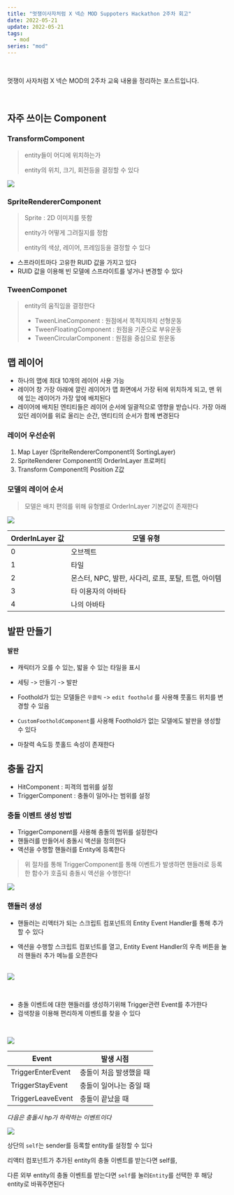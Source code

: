 ```yaml
---
title: "멋쟁이사자처럼 X 넥슨 MOD Suppoters Hackathon 2주차 회고"
date: 2022-05-21
update: 2022-05-21
tags:
  - mod
series: "mod"
---
```


<br/>

멋쟁이 사자처럼 X 넥슨 MOD의 2주차 교육 내용을 정리하는 포스트입니다.

<br/>



## 자주 쓰이는 Component

### TransformComponent

> entity들이 어디에 위치하는가
>
> entity의 위치, 크기, 회전등을 결정할 수 있다

![](./transform-comp.png)



### SpriteRendererComponent

> Sprite : 2D 이미지를 뜻함
>
> entity가 어떻게 그려질지를 정함
>
> entity의 색상, 레이어, 프레임등을 결정할 수 있다

* 스프라이트마다 고유한 RUID 값을 가지고 있다
* RUID 값을 이용해 빈 모델에 스프라이트를 넣거나 변경할 수 있다



### TweenComponet

> entity의 움직임을 결정한다
>
> * TweenLineComponent : 원점에서 목적지까지 선형운동
> * TweenFloatingComponent : 원점을 기준으로 부유운동
> * TweenCircularComponent : 원점을 중심으로 원운동



## 맵 레이어

* 하나의 맵에 최대 10개의 레이어 사용 가능
* 레이어 창 가장 아래에 깔린 레이어가 맵 화면에서 가장 뒤에 위치하게 되고, 맨 위에 있는 레이어가 가장 앞에 배치된다
* 레이어에 배치된 엔티티들은 레이어 순서에 일괄적으로 영향을 받습니다. 가장 아래 있던 레이어를 위로 올리는 순간, 엔티티의 순서가 함께 변경된다



### 레이어 우선순위 

1. Map Layer (SpriteRendererComponent의 SortingLayer)
2. SpriteRenderer Component의 OrderInLayer 프로퍼티
3. Transform Component의 Position Z값



### 모델의 레이어 순서

> 모델은 배치 편의를 위해 유형별로 OrderInLayer 기본값이 존재한다

![](./orderinlayer.png)



| OrderInLayer 값 | 모델 유형                                           |
| --------------- | --------------------------------------------------- |
| 0               | 오브젝트                                            |
| 1               | 타일                                                |
| 2               | 몬스터, NPC, 발판, 사다리, 로프, 포탈, 트랩, 아이템 |
| 3               | 타 이용자의 아바타                                  |
| 4               | 나의 아바타                                         |





## 발판 만들기

#### 발판

* 캐릭터가 오를 수 있는, 밟을 수 있는 타일을 표시

* 세팅 -> 만들기 -> 발판

* Foothold가 있는 모델들은 `우클릭` -> `edit foothold` 를 사용해 풋홀드 위치를 변경할 수 있음
* `CustomFootholdComponent`를 사용해 Foothold가 없는 모델에도 발판을 생성할 수 있다

* 마찰력 속도등 풋홀드 속성이 존재한다



## 충돌 감지

* HitComponent : 피격의 범위를 설정
* TriggerComponent : 충돌이 일어나는 범위를 설정



### 충돌 이벤트 생성 방법

* TriggerComponent를 사용해 충돌의 범위를 설정한다
* 핸들러를 만들어서 충돌시 액션을 정의한다
* 액션을 수행할 핸들러를 Entity에 등록한다

> 위 절차를 통해 TriggerComponent를 통해 이벤트가 발생하면 핸들러로 등록한 함수가 호출되 충돌시 액션을 수행한다!

![](./triggersystem.png)



### 핸들러 생성

* 핸들러는 리액터가 되는 스크립트 컴포넌트의 Entity Event Handler를 통해 추가할 수 있다

* 액션을 수행할 스크립트 컴포넌트를 열고, Entity Event Handler의 우측 버튼을 눌러 핸들러 추가 메뉴를 오픈한다

​	<br/>![](./add_handler.png)

<br/>

* 충돌 이벤트에 대한 핸들러를 생성하기위해 Trigger관련 Event를 추가한다
* 검색창을 이용해 편리하게 이벤트를 찾을 수 있다

<br/>

![](./search_event.png)

| Event             | 발생 시점               |
| ----------------- | ----------------------- |
| TriggerEnterEvent | 충돌이 처음 발생했을 때 |
| TriggerStayEvent  | 충돌이 일어나는 중일 때 |
| TriggerLeaveEvent | 충돌이 끝났을 때        |



*다음은 충돌시 hp가 하락하는 이벤트이다*

![](./hp_event.png)

상단의 `self`는 sender를 등록할 entity를 설정할 수 있다

리액터 컴포넌트가 추가된 entity의 충돌 이벤트를 받는다면 self를,

다른 외부 entity의 충돌 이벤트를 받는다면 `self`를 눌러`Entity`를 선택한 후 해당 entity로 바꿔주면된다

